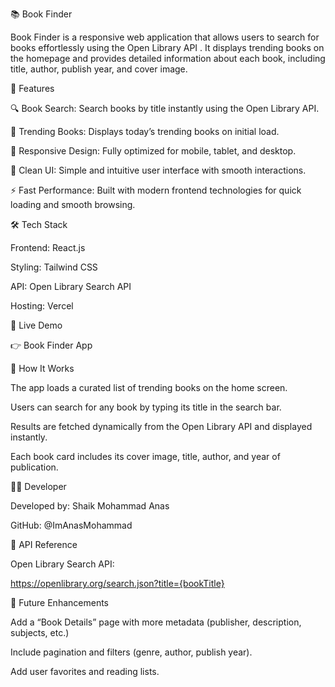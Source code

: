 📚 Book Finder

Book Finder is a responsive web application that allows users to search for books effortlessly using the Open Library API
. It displays trending books on the homepage and provides detailed information about each book, including title, author, publish year, and cover image.

🚀 Features

🔍 Book Search: Search books by title instantly using the Open Library API.

🌟 Trending Books: Displays today’s trending books on initial load.

📱 Responsive Design: Fully optimized for mobile, tablet, and desktop.

🎨 Clean UI: Simple and intuitive user interface with smooth interactions.

⚡ Fast Performance: Built with modern frontend technologies for quick loading and smooth browsing.

🛠️ Tech Stack

Frontend: React.js

Styling: Tailwind CSS

API: Open Library Search API

Hosting: Vercel

🔗 Live Demo

👉 Book Finder App

🧭 How It Works

The app loads a curated list of trending books on the home screen.

Users can search for any book by typing its title in the search bar.

Results are fetched dynamically from the Open Library API and displayed instantly.

Each book card includes its cover image, title, author, and year of publication.

🧑‍💻 Developer

Developed by: Shaik Mohammad Anas

GitHub: @ImAnasMohammad

📘 API Reference

Open Library Search API:

https://openlibrary.org/search.json?title={bookTitle}

🏁 Future Enhancements

Add a “Book Details” page with more metadata (publisher, description, subjects, etc.)

Include pagination and filters (genre, author, publish year).

Add user favorites and reading lists.